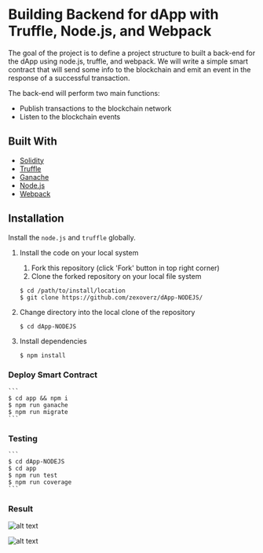 # Building Backend for dApp with Truffle, Node.js, and Webpack

The goal of the project is to define a project structure to built a back-end for the dApp using node.js, truffle, and webpack. 
We will write a simple smart contract that will send some info to the blockchain and emit an event in the response of a successful transaction.

The back-end will perform two main functions:

- Publish transactions to the blockchain network
- Listen to the blockchain events

## Built With

- [Solidity](https://solidity.readthedocs.io/en/v0.6.12/)
- [Truffle](https://www.trufflesuite.com/)
- [Ganache](https://www.trufflesuite.com/ganache)
- [Node.js](https://nodejs.org/en/)
- [Webpack](https://webpack.js.org/)

## Installation

Install the `node.js` and `truffle` globally.

1. Install the code on your local system

   1. Fork this repository (click 'Fork' button in top right corner)
   2. Clone the forked repository on your local file system

   ```
   $ cd /path/to/install/location
   $ git clone https://github.com/zexoverz/dApp-NODEJS/
   ```

2. Change directory into the local clone of the repository

   ```
   $ cd dApp-NODEJS
   ```

3. Install dependencies

   ```
   $ npm install
   ```

### Deploy Smart Contract

    ```
    $ cd app && npm i
    $ npm run ganache
    $ npm run migrate
    ```
    
### Testing

    ```
    $ cd dApp-NODEJS
    $ cd app
    $ npm run test
    $ npm run coverage
    ```
    
 ### Result 
 
 ![alt text](https://github.com/zexoverz/dApp-NODEJS/blob/master/result/CoverageTestDApp.png)
 
 
 ![alt text](https://github.com/zexoverz/dApp-NODEJS/blob/master/result/gasReporterResult.png)

